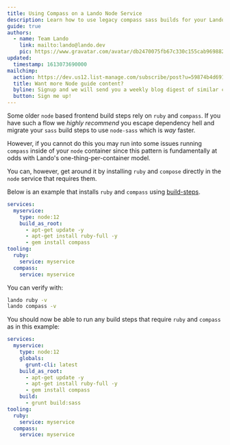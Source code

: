 ```yaml
---
title: Using Compass on a Lando Node Service
description: Learn how to use legacy compass sass builds for your Lando frontend node build
guide: true
authors:
  - name: Team Lando
    link: mailto:lando@lando.dev
    pic: https://www.gravatar.com/avatar/db2470075fb67c330c155cab9698826f
updated:
  timestamp: 1613073690000
mailchimp:
  action: https://dev.us12.list-manage.com/subscribe/post?u=59874b4d6910fa65e724a4648&amp;id=613837077f
  title: Want more Node guide content?
  byline: Signup and we will send you a weekly blog digest of similar content to keep you satiated.
  button: Sign me up!
---
```


Some older `node` based frontend build steps rely on `ruby` and `compass`. If you have such a flow we _highly recommend_ you escape dependency hell and migrate your `sass` build steps to use `node-sass` which is _way_ faster.

However, if you cannot do this you may run into some issues running `compass` inside of your `node` container since this pattern is fundamentally at odds with Lando's one-thing-per-container model.

You can, however, get around it by installing `ruby` and `compose` directly in the `node` service that requires them.

Below is an example that installs `ruby` and `compass` using [build-steps](https://docs.lando.dev/config/services.html#build-steps).

```yaml
services:
  myservice:
    type: node:12
    build_as_root:
      - apt-get update -y
      - apt-get install ruby-full -y
      - gem install compass
tooling:
  ruby:
    service: myservice
  compass:
    service: myservice
```

You can verify with:

```bash
lando ruby -v
lando compass -v
```

You should now be able to run any build steps that require `ruby` and `compass` as in this example:

```yaml
services:
  myservice:
    type: node:12
    globals:
      grunt-cli: latest
    build_as_root:
      - apt-get update -y
      - apt-get install ruby-full -y
      - gem install compass
    build:
      - grunt build:sass
tooling:
  ruby:
    service: myservice
  compass:
    service: myservice
```
